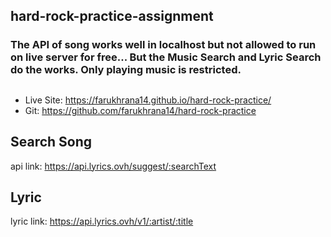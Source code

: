 ## hard-rock-practice-assignment

### The API of song works well in localhost but not  allowed to run on live server for free... But the Music Search and Lyric Search do the works. Only playing music is restricted. 

##
* Live Site: https://farukhrana14.github.io/hard-rock-practice/ 
* Git: https://github.com/farukhrana14/hard-rock-practice  


## Search Song
api link: https://api.lyrics.ovh/suggest/:searchText


## Lyric
lyric link: https://api.lyrics.ovh/v1/:artist/:title

